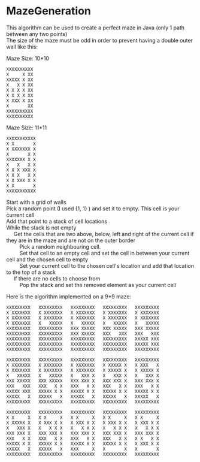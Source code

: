 # MazeGeneration

This algorithm can be used to create a perfect maze in Java (only 1 path between any two points)<br>
The size of the maze must be odd in order to prevent having a double outer wall like this:

Maze Size: 10*10
```
XXXXXXXXXX
X     X XX
XXXXX X XX
X   X X XX
X X X X XX
X X X X XX
X XXX X XX
X       XX
XXXXXXXXXX
XXXXXXXXXX
```
Maze Size: 11*11
```
XXXXXXXXXXX
X X       X
X XXXXXXX X
X       X X
XXXXXXX X X
X   X   X X
X X X XXX X
X X X   X X
X X XXX X X
X X       X
XXXXXXXXXXX
```
Start with a grid of walls<br>
Pick a random point (I used {1, 1} ) and set it to empty. This cell is your current cell<br>
Add that point to a stack of cell locations<br>
While the stack is not empty<br>
&nbsp;&nbsp;&nbsp;&nbsp;  Get the cells that are two above, below, left and right of the current cell if they are in the maze and are not on the outer border<br>
&nbsp;&nbsp;&nbsp;&nbsp;&nbsp;&nbsp;&nbsp;&nbsp;    Pick a random neighbouring cell.<br>
&nbsp;&nbsp;&nbsp;&nbsp;&nbsp;&nbsp;&nbsp;&nbsp;    Set that cell to an empty cell and set the cell in between your current cell and the chosen cell to empty<br>
&nbsp;&nbsp;&nbsp;&nbsp;&nbsp;&nbsp;&nbsp;&nbsp;    Set your current cell to the chosen cell's location and add that location to the top of a stack<br>
&nbsp;&nbsp;&nbsp;&nbsp;  If there are no cells to choose from<br>
&nbsp;&nbsp;&nbsp;&nbsp;&nbsp;&nbsp;&nbsp;&nbsp;    Pop the stack and set the removed element as your current cell<br>

Here is the algorithm implemented on a 9*9 maze:
```
XXXXXXXXX   XXXXXXXXX   XXXXXXXXX   XXXXXXXXX   XXXXXXXXX
X XXXXXXX   X XXXXXXX   X XXXXXXX   X XXXXXXX   X XXXXXXX
X XXXXXXX   X XXXXXXX   X XXXXXXX   X XXXXXXX   X XXXXXXX
X XXXXXXX   X   XXXXX   X   XXXXX   X   XXXXX   X   XXXXX
XXXXXXXXX   XXXXXXXXX   XXX XXXXX   XXX XXXXX   XXX XXXXX
XXXXXXXXX   XXXXXXXXX   XXX XXXXX   XXX   XXX   XXX   XXX
XXXXXXXXX   XXXXXXXXX   XXXXXXXXX   XXXXXXXXX   XXXXX XXX
XXXXXXXXX   XXXXXXXXX   XXXXXXXXX   XXXXXXXXX   XXXXX XXX
XXXXXXXXX   XXXXXXXXX   XXXXXXXXX   XXXXXXXXX   XXXXXXXXX

XXXXXXXXX   XXXXXXXXX   XXXXXXXXX   XXXXXXXXX   XXXXXXXXX
X XXXXXXX   X XXXXXXX   X XXXXXXX   X XXXXX X   X XXX   X
X XXXXXXX   X XXXXXXX   X XXXXXXX   X XXXXX X   X XXXXX X
X   XXXXX   X   XXXXX   X   XXX X   X   XXX X   X   XXX X
XXX XXXXX   XXX XXXXX   XXX XXX X   XXX XXX X   XXX XXX X
XXX   XXX   XXX   X X   XXX   X X   XXX   X X   XXX   X X
XXXXX XXX   XXXXX X X   XXXXX X X   XXXXX X X   XXXXX X X
XXXXX   X   XXXXX   X   XXXXX   X   XXXXX   X   XXXXX   X
XXXXXXXXX   XXXXXXXXX   XXXXXXXXX   XXXXXXXXX   XXXXXXXXX

XXXXXXXXX   XXXXXXXXX   XXXXXXXXX   XXXXXXXXX   XXXXXXXXX
X X     X   X X     X   X X     X   X X     X   X X     X
X XXXXX X   X XXX X X   X XXX X X   X XXX X X   X XXX X X
X   XXX X   X   X X X   X   X X X   X   X X X   X   X X X
XXX XXX X   XXX XXX X   XXX XXX X   XXX XXX X   XXX XXX X
XXX   X X   XXX   X X   XXX   X X   XXX   X X   X X   X X
XXXXX X X   XXXXX X X   XXXXX X X   XXXXX X X   X XXX X X
XXXXX   X   XXXXX   X   XXX     X   X       X   X       X
XXXXXXXXX   XXXXXXXXX   XXXXXXXXX   XXXXXXXXX   XXXXXXXXX
```
